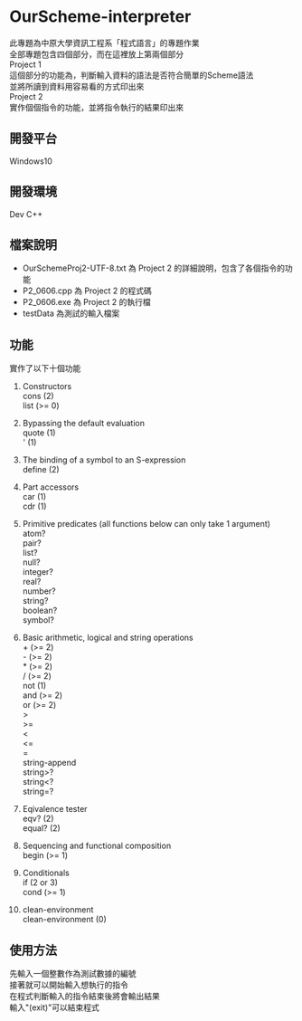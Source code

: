 # OurScheme-interpreter
此專題為中原大學資訊工程系「程式語言」的專題作業<br>
全部專題包含四個部分，而在這裡放上第兩個部分<br>
Project 1<br>
這個部分的功能為，判斷輸入資料的語法是否符合簡單的Scheme語法<br>
並將所讀到資料用容易看的方式印出來<br>
Project 2<br>
實作個個指令的功能，並將指令執行的結果印出來<br>

## 開發平台
Windows10

## 開發環境
Dev C++

## 檔案說明
* OurSchemeProj2-UTF-8.txt 為 Project 2 的詳細說明，包含了各個指令的功能
* P2_0606.cpp 為 Project 2 的程式碼
* P2_0606.exe 為 Project 2 的執行檔
* testData 為測試的輸入檔案

## 功能
實作了以下十個功能
1. Constructors<br>
cons (2)<br>
list (>= 0)

2. Bypassing the default evaluation<br>
quote (1)<br>
'     (1)

3. The binding of a symbol to an S-expression<br>
define (2)

4. Part accessors<br>
car (1)<br>
cdr (1)

5. Primitive predicates (all functions below can only take 1 argument)<br>
  atom?<br>
  pair?<br>
  list?<br>
  null?<br>
  integer?<br>
  real?<br>
  number?<br>
  string?<br>
  boolean?<br>
  symbol?

6. Basic arithmetic, logical and string operations<br>
  \+ (>= 2)<br>
  \- (>= 2)<br>
  \* (>= 2)<br>
  / (>= 2)<br>
  not (1)<br>
  and (>= 2)<br>
  or  (>= 2)<br>
  \><br>
  \>=<br>
  <<br>
  <=<br>
  =<br>
  string-append<br>
  string>?<br>
  string<?<br>
  string=?

7. Eqivalence tester<br>
  eqv?    (2)<br>
  equal?  (2)

8. Sequencing and functional composition<br>
  begin   (>= 1)

9. Conditionals<br>
  if     (2 or 3)<br>
  cond   (>= 1)

10. clean-environment<br>
  clean-environment   (0)

## 使用方法
先輸入一個整數作為測試數據的編號<br>
接著就可以開始輸入想執行的指令<br>
在程式判斷輸入的指令結束後將會輸出結果<br>
輸入"(exit)"可以結束程式
